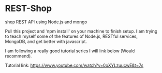 # REST-Shop
shop REST API using Node.js and mongo

Pull this project and 'npm install' on your machine to finish setup. 
I am trying to teach myself some of the features of Node.js, RESTful services,
MongoDB, and get better with javascript.

I am following a really good tutorial series I will link below (Would recommend). 

Tutorial link: https://www.youtube.com/watch?v=0oXYLzuucwE&t=7s
